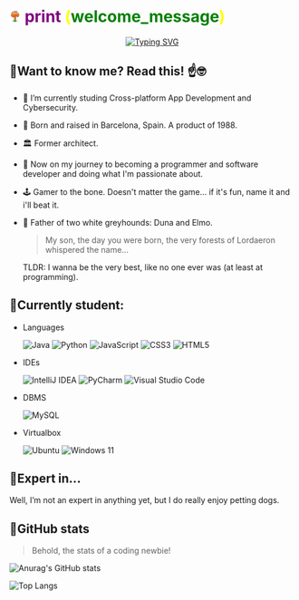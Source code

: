 # <img src="/images/Darwinregplisss.webp" width="20" height="20"> <span style="color: purple;">print </span><span style="color: yellow;">(</span><span style="color: green;">welcome_message</span><span style="color: yellow;">)</span>

<p align="center">
    <a href="https://git.io/typing-svg"><img src="https://readme-typing-svg.demolab.com?font=Fira+Code&size=40&duration=3000&pause=1000&color=15C50D&width=435&lines=!Hola+Mundo!;Kenneth's+here!+" alt="Typing SVG" /></a>
</p>



## 📌Want to know me? Read this! ☝️🤓

- 📜 I’m currently studing Cross-platform App Development and Cybersecurity.
- 🌱 Born and raised in Barcelona, Spain. A product of 1988.
- 🏛️ Former architect.
- 💾 Now on my journey to becoming a programmer and software developer and doing what I'm passionate about.
- 🕹️ Gamer to the bone. Doesn't matter the game... if it's fun, name it and i'll beat it.
- 🐾 Father of two white greyhounds: Duna and Elmo.

    > My son, the day you were born, the very forests of Lordaeron whispered the name...
    
    TLDR: I wanna be the very best, like no one ever was (at least at programming).

## 📌Currently student:

- Languages

    ![Java](https://img.shields.io/badge/java-%23ED8B00.svg?style=for-the-badge&logo=openjdk&logoColor=white) ![Python](https://img.shields.io/badge/python-3670A0?style=for-the-badge&logo=python&logoColor=ffdd54) ![JavaScript](https://img.shields.io/badge/javascript-%23323330.svg?style=for-the-badge&logo=javascript&logoColor=%23F7DF1E) ![CSS3](https://img.shields.io/badge/css3-%231572B6.svg?style=for-the-badge&logo=css3&logoColor=white) ![HTML5](https://img.shields.io/badge/html5-%23E34F26.svg?style=for-the-badge&logo=html5&logoColor=white) 

- IDEs

    ![IntelliJ IDEA](https://img.shields.io/badge/IntelliJIDEA-000000.svg?style=for-the-badge&logo=intellij-idea&logoColor=white) ![PyCharm](https://img.shields.io/badge/pycharm-143?style=for-the-badge&logo=pycharm&logoColor=black&color=black&labelColor=green) ![Visual Studio Code](https://img.shields.io/badge/Visual%20Studio%20Code-0078d7.svg?style=for-the-badge&logo=visual-studio-code&logoColor=white)

- DBMS

    ![MySQL](https://img.shields.io/badge/mysql-4479A1.svg?style=for-the-badge&logo=mysql&logoColor=white)

- Virtualbox

    ![Ubuntu](https://img.shields.io/badge/Ubuntu-E95420?style=for-the-badge&logo=ubuntu&logoColor=white) ![Windows 11](https://img.shields.io/badge/Windows%2011-%230079d5.svg?style=for-the-badge&logo=Windows%2011&logoColor=white)


## 📌Expert in...
Well, I’m not an expert in anything yet, but I do really enjoy petting dogs.

## 📌GitHub stats
> Behold, the stats of a coding newbie!


![Anurag's GitHub stats](https://github-readme-stats.vercel.app/api?username=KennethAlAr)

![Top Langs](https://github-readme-stats.vercel.app/api/top-langs/?username=KennethAlAr&layout=compact)